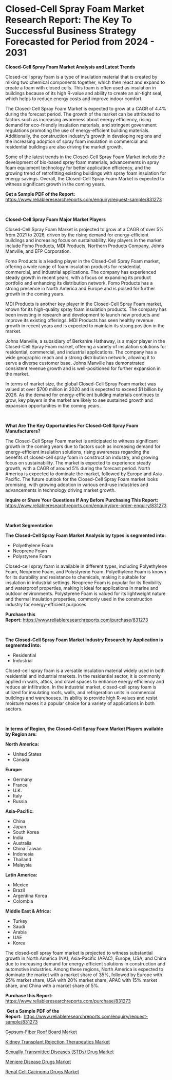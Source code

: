 <p><h1>Closed-Cell Spray Foam Market Research Report: The Key To Successful Business Strategy Forecasted for Period from 2024 - 2031</h1></p><p><strong>Closed-Cell Spray Foam Market Analysis and Latest Trends</strong></p>
<p><p>Closed-cell spray foam is a type of insulation material that is created by mixing two chemical components together, which then react and expand to create a foam with closed cells. This foam is often used as insulation in buildings because of its high R-value and ability to create an air-tight seal, which helps to reduce energy costs and improve indoor comfort.</p><p>The Closed-Cell Spray Foam Market is expected to grow at a CAGR of 4.4% during the forecast period. The growth of the market can be attributed to factors such as increasing awareness about energy efficiency, rising demand for eco-friendly insulation materials, and stringent government regulations promoting the use of energy-efficient building materials. Additionally, the construction industry's growth in developing regions and the increasing adoption of spray foam insulation in commercial and residential buildings are also driving the market growth.</p><p>Some of the latest trends in the Closed-Cell Spray Foam Market include the development of bio-based spray foam materials, advancements in spray foam equipment technology for better application efficiency, and the growing trend of retrofitting existing buildings with spray foam insulation for energy savings. Overall, the Closed-Cell Spray Foam Market is expected to witness significant growth in the coming years.</p></p>
<p><strong>Get a Sample PDF of the Report:&nbsp;</strong> <a href="https://www.reliableresearchreports.com/enquiry/request-sample/831273">https://www.reliableresearchreports.com/enquiry/request-sample/831273</a></p>
<p>&nbsp;</p>
<p><strong>Closed-Cell Spray Foam Major Market Players</strong></p>
<p><p>Closed-Cell Spray Foam Market is projected to grow at a CAGR of over 5% from 2021 to 2026, driven by the rising demand for energy-efficient buildings and increasing focus on sustainability. Key players in the market include Fomo Products, MDI Products, Northern Products Company, Johns Manville, and EFP Corporation.</p><p>Fomo Products is a leading player in the Closed-Cell Spray Foam market, offering a wide range of foam insulation products for residential, commercial, and industrial applications. The company has experienced steady growth in recent years, with a focus on expanding its product portfolio and enhancing its distribution network. Fomo Products has a strong presence in North America and Europe and is poised for further growth in the coming years.</p><p>MDI Products is another key player in the Closed-Cell Spray Foam market, known for its high-quality spray foam insulation products. The company has been investing in research and development to launch new products and improve its existing offerings. MDI Products has seen healthy revenue growth in recent years and is expected to maintain its strong position in the market.</p><p>Johns Manville, a subsidiary of Berkshire Hathaway, is a major player in the Closed-Cell Spray Foam market, offering a variety of insulation solutions for residential, commercial, and industrial applications. The company has a wide geographic reach and a strong distribution network, allowing it to serve a diverse customer base. Johns Manville has demonstrated consistent revenue growth and is well-positioned for further expansion in the market.</p><p>In terms of market size, the global Closed-Cell Spray Foam market was valued at over $700 million in 2020 and is expected to exceed $1 billion by 2026. As the demand for energy-efficient building materials continues to grow, key players in the market are likely to see sustained growth and expansion opportunities in the coming years.</p></p>
<p>&nbsp;</p>
<p><strong>What Are The Key Opportunities For Closed-Cell Spray Foam Manufacturers?</strong></p>
<p><p>The Closed-Cell Spray Foam market is anticipated to witness significant growth in the coming years due to factors such as increasing demand for energy-efficient insulation solutions, rising awareness regarding the benefits of closed-cell spray foam in construction industry, and growing focus on sustainability. The market is expected to experience steady growth, with a CAGR of around 5% during the forecast period. North America is expected to dominate the market, followed by Europe and Asia Pacific. The future outlook for the Closed-Cell Spray Foam market looks promising, with growing adoption in various end-use industries and advancements in technology driving market growth.</p></p>
<p><strong>Inquire or Share Your Questions If Any Before Purchasing This Report:</strong> <a href="https://www.reliableresearchreports.com/enquiry/pre-order-enquiry/831273">https://www.reliableresearchreports.com/enquiry/pre-order-enquiry/831273</a></p>
<p>&nbsp;</p>
<p><strong>Market Segmentation</strong></p>
<p><strong>The Closed-Cell Spray Foam Market Analysis by types is segmented into:</strong></p>
<p><ul><li>Polyethylene Foam</li><li>Neoprene Foam</li><li>Polystyrene Foam</li></ul></p>
<p><p>Closed-cell spray foam is available in different types, including Polyethylene Foam, Neoprene Foam, and Polystyrene Foam. Polyethylene Foam is known for its durability and resistance to chemicals, making it suitable for insulation in industrial settings. Neoprene Foam is popular for its flexibility and waterproof properties, making it ideal for applications in marine and outdoor environments. Polystyrene Foam is valued for its lightweight nature and thermal insulation properties, commonly used in the construction industry for energy-efficient purposes.</p></p>
<p><strong>Purchase this Report:&nbsp;</strong><a href="https://www.reliableresearchreports.com/purchase/831273">https://www.reliableresearchreports.com/purchase/831273</a></p>
<p>&nbsp;</p>
<p><strong>The Closed-Cell Spray Foam Market Industry Research by Application is segmented into:</strong></p>
<p><ul><li>Residential</li><li>Industrial</li></ul></p>
<p><p>Closed-cell spray foam is a versatile insulation material widely used in both residential and industrial markets. In the residential sector, it is commonly applied in walls, attics, and crawl spaces to enhance energy efficiency and reduce air infiltration. In the industrial market, closed-cell spray foam is utilized for insulating roofs, walls, and refrigeration units in commercial buildings and warehouses. Its ability to provide high R-values and resist moisture makes it a popular choice for a variety of applications in both sectors.</p></p>
<p>&nbsp;</p>
<p><strong>In terms of Region, the Closed-Cell Spray Foam Market Players available by Region are:</strong></p>
<p>
    <p> <strong> North America: </strong>
        <ul>
            <li>United States</li>
            <li>Canada</li>
        </ul>
        </p> 
    <p> <strong> Europe: </strong>
        <ul>
            <li>Germany</li>
            <li>France</li>
            <li>U.K.</li>
            <li>Italy</li>
            <li>Russia</li>
        </ul>
        </p> 
    <p> <strong> Asia-Pacific: </strong>
        <ul>
            <li>China</li>
            <li>Japan</li>
            <li>South Korea</li>
            <li>India</li>
            <li>Australia</li>
            <li>China Taiwan</li>
            <li>Indonesia</li>
            <li>Thailand</li>
            <li>Malaysia</li>
        </ul>
        </p> 
    <p> <strong> Latin America: </strong>
        <ul>
            <li>Mexico</li>
            <li>Brazil</li>
            <li>Argentina Korea</li>
            <li>Colombia</li>
        </ul>
        </p> 
    <p> <strong> Middle East & Africa: </strong>
        <ul>
            <li>Turkey</li>
            <li>Saudi</li>
            <li>Arabia</li>
            <li>UAE</li>
            <li>Korea</li>
        </ul>
    </p>
    </p>
<p><p>The closed-cell spray foam market is projected to witness substantial growth in North America (NA), Asia-Pacific (APAC), Europe, USA, and China due to increasing demand for energy-efficient solutions in construction and automotive industries. Among these regions, North America is expected to dominate the market with a market share of 35%, followed by Europe with 25% market share, USA with 20% market share, APAC with 15% market share, and China with a market share of 5%.</p></p>
<p><strong>Purchase this Report: </strong><a href="https://www.reliableresearchreports.com/purchase/831273">https://www.reliableresearchreports.com/purchase/831273</a></p>
<p>&nbsp;<strong>Get a Sample PDF of the Report:&nbsp;&nbsp;</strong><a href="https://www.reliableresearchreports.com/enquiry/request-sample/831273">https://www.reliableresearchreports.com/enquiry/request-sample/831273</a></p>
<p><strong></strong></p>
<p><p><a href="https://github.com/Angelnienowdseej3e45z3p8c/Market-Research-Report-List-1/blob/main/gypsum-fiber-roof-board-market.md">Gypsum-Fiber Roof Board Market</a></p><p><a href="https://medium.com/@teresalittle41/kidney-transplant-rejection-therapeutics-market-research-report-its-history-and-forecast-2024-to-7c6f8c038043">Kidney Transplant Rejection Therapeutics Market</a></p><p><a href="https://medium.com/@jeanlopez1945/analyzing-sexually-transmitted-diseases-stds-drug-market-global-industry-perspective-and-af2ead9770ac">Sexually Transmitted Diseases (STDs) Drug Market</a></p><p><a href="https://medium.com/@teresalittle41/meniere-disease-drugs-market-size-cagr-trends-2024-2030-162c945f9528">Meniere Disease Drugs Market</a></p><p><a href="https://medium.com/@jeanlopez1945/renal-cell-cacinoma-drugs-market-insights-into-market-cagr-market-trends-and-growth-strategies-a306fa9a0856">Renal Cell Cacinoma Drugs Market</a></p></p>